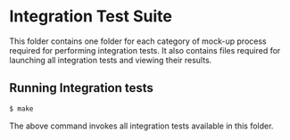 # Integration Test Suite

This folder contains one folder for each category of mock-up process required
for performing integration tests. It also contains files required for launching
all integration tests and viewing their results.

## Running Integration tests

```sh
$ make
```

The above command invokes all integration tests available in this folder.

